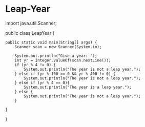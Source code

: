 # Leap-Year

import java.util.Scanner;

public class LeapYear {

    public static void main(String[] args) {
        Scanner scan = new Scanner(System.in);

        System.out.println("Give a year: ");
        int yr = Integer.valueOf(scan.nextLine());
        if (yr % 4 != 0) {
            System.out.println("The year is not a leap year.");
        } else if (yr % 100 == 0 && yr % 400 != 0) {
            System.out.println("The year is not a leap year.");
        } else if (yr % 4 == 0){
            System.out.println("The year is a leap year.");
        } else {
            System.out.println("The year is not a leap year.");
        }
                
    }
}
